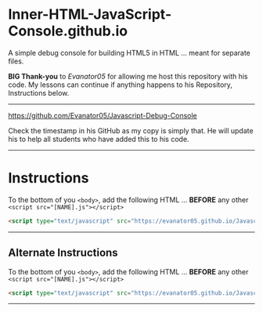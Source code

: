 # Inner-HTML-JavaScript-Console.github.io
A simple debug console for building HTML5 in HTML ... meant for separate files.

**BIG Thank-you** to *Evanator05* for allowing me host this repository with his code. My lessons can continue if anything happens to his Repository, Instructions below.

---

https://github.com/Evanator05/Javascript-Debug-Console

Check the timestamp in his GitHub as my copy is simply that. He will update his to help all students who have added this to his code.

---
# Instructions

To the bottom of you `<body>`, add the following HTML ... **BEFORE** any other `<script src="[NAME].js"></script>`
```html
<script type="text/javascript" src="https://evanator05.github.io/Javascript-Debug-Console/console.js"></script>
```

---

## Alternate Instructions

To the bottom of you `<body>`, add the following HTML ... **BEFORE** any other `<script src="[NAME].js"></script>`
```html
<script type="text/javascript" src="https://evanator05.github.io/Javascript-Debug-Console/console.js"></script>
```

---
